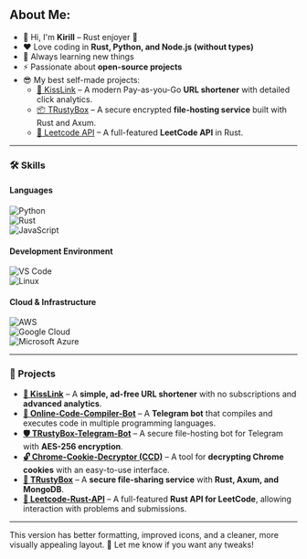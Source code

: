 ## About Me:

- 👋 Hi, I'm **Kirill** – Rust enjoyer 🦀  
- ❤️ Love coding in **Rust, Python, and Node.js (without types)**  
- 🌱 Always learning new things  
- ⚡ Passionate about **open-source projects**  
- 😎 My best self-made projects:  
  - [🚀 KissLink](https://kissl.ink/github) – A modern Pay-as-you-Go **URL shortener** with detailed click analytics.  
  - [📦 TRustyBox](https://github.com/1101-1/TRustyBox) – A secure encrypted **file-hosting service** built with Rust and Axum.  
  - [🧩 Leetcode API](https://github.com/1101-1/LeetcodeRustAPI) – A full-featured **LeetCode API** in Rust.  

---

### 🛠️ Skills

#### **Languages**  
![Python](https://img.shields.io/badge/-Python-3776AB?logo=python&logoColor=white)  
![Rust](https://img.shields.io/badge/-Rust-000000?logo=rust&logoColor=white)  
![JavaScript](https://img.shields.io/badge/-JavaScript-F7DF1E?logo=javascript&logoColor=black)  

#### **Development Environment**  
![VS Code](https://img.shields.io/badge/-VS%20Code-007ACC?logo=visual-studio-code&logoColor=white)  
![Linux](https://img.shields.io/badge/-Linux-FCC624?logo=linux&logoColor=black)  

#### **Cloud & Infrastructure**  
![AWS](https://img.shields.io/badge/-AWS-232F3E?logo=amazon-aws&logoColor=white)  
![Google Cloud](https://img.shields.io/badge/-Google%20Cloud-4285F4?logo=google-cloud&logoColor=white)  
![Microsoft Azure](https://img.shields.io/badge/-Microsoft%20Azure-0078D4?logo=microsoft-azure&logoColor=white)  

---

### 🚀 Projects

- **[🔗 KissLink](https://kissl.ink/github)** – A **simple, ad-free URL shortener** with no subscriptions and **advanced analytics**.  
- **[🤖 Online-Code-Compiler-Bot](https://github.com/1101-1/Online-Code-Compiler-Bot)** – A **Telegram bot** that compiles and executes code in multiple programming languages.  
- **[🛡️ TRustyBox-Telegram-Bot](https://github.com/1101-1/TRustyBox-Telegram-Bot)** – A secure file-hosting bot for Telegram with **AES-256 encryption**.  
- **[🔓 Chrome-Cookie-Decryptor (CCD)](https://github.com/1101-1/Chrome-Cookie-Decryptor)** – A tool for **decrypting Chrome cookies** with an easy-to-use interface.  
- **[📂 TRustyBox](https://github.com/1101-1/TRustyBox)** – A **secure file-sharing service** with **Rust, Axum, and MongoDB**.  
- **[📜 Leetcode-Rust-API](https://github.com/1101-1/LeetcodeRustAPI)** – A full-featured **Rust API for LeetCode**, allowing interaction with problems and submissions.  

---

This version has better formatting, improved icons, and a cleaner, more visually appealing layout. 🚀 Let me know if you want any tweaks!
